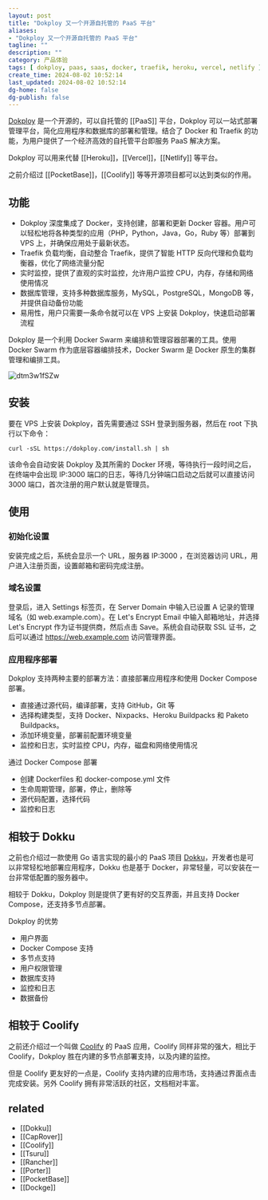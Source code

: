 ```yaml
---
layout: post
title: "Dokploy 又一个开源自托管的 PaaS 平台"
aliases:
- "Dokploy 又一个开源自托管的 PaaS 平台"
tagline: ""
description: ""
category: 产品体验
tags: [ dokploy, paas, saas, docker, traefik, heroku, vercel, netlify ]
create_time: 2024-08-02 10:52:14
last_updated: 2024-08-02 10:52:14
dg-home: false
dg-publish: false
---
```


[Dokploy](https://dokploy.com/) 是一个开源的，可以自托管的 [[PaaS]] 平台，Dokploy 可以一站式部署管理平台，简化应用程序和数据库的部署和管理。结合了 Docker 和 Traefik 的功能，为用户提供了一个经济高效的自托管平台即服务 PaaS 解决方案。

Dokploy 可以用来代替 [[Heroku]]，[[Vercel]]，[[Netlify]] 等平台。

之前介绍过 [[PocketBase]]，[[Coolify]] 等等开源项目都可以达到类似的作用。

## 功能

- Dokploy 深度集成了 Docker，支持创建，部署和更新 Docker 容器。用户可以轻松地将各种类型的应用（PHP，Python，Java，Go，Ruby 等）部署到 VPS 上，并确保应用处于最新状态。
- Traefik 负载均衡，自动整合 Traefik，提供了智能 HTTP 反向代理和负载均衡器，优化了网络流量分配
- 实时监控，提供了直观的实时监控，允许用户监控 CPU，内存，存储和网络使用情况
- 数据库管理，支持多种数据库服务，MySQL，PostgreSQL，MongoDB 等，并提供自动备份功能
- 易用性，用户只需要一条命令就可以在 VPS 上安装 Dokploy，快速启动部署流程

Dokploy 是一个利用 Docker Swarm 来编排和管理容器部署的工具。使用 Docker Swarm 作为底层容器编排技术，Docker Swarm 是 Docker 原生的集群管理和编排工具。

![dtm3w1fSZw](https://pic.einverne.info/images/dtm3w1fSZw.png)

## 安装

要在 VPS 上安装 Dokploy，首先需要通过 SSH 登录到服务器，然后在 root 下执行以下命令：

```
curl -sSL https://dokploy.com/install.sh | sh
```

该命令会自动安装 Dokploy 及其所需的 Docker 环境，等待执行一段时间之后，在终端中会出现 IP:3000 端口的日志，等待几分钟端口启动之后就可以直接访问 3000 端口，首次注册的用户默认就是管理员。

## 使用

### 初始化设置

安装完成之后，系统会显示一个 URL，服务器 IP:3000 ，在浏览器访问 URL，用户进入注册页面，设置邮箱和密码完成注册。

### 域名设置

登录后，进入 Settings 标签页，在 Server Domain 中输入已设置 A 记录的管理域名（如 web.example.com）。在 Let's Encrypt Email 中输入邮箱地址，并选择 Let's Encrypt 作为证书提供商，然后点击 Save。系统会自动获取 SSL 证书，之后可以通过 https://web.example.com 访问管理界面。

### 应用程序部署

Dokploy 支持两种主要的部署方法：直接部署应用程序和使用 Docker Compose 部署。

- 直接通过源代码，编译部署，支持 GitHub，Git 等
- 选择构建类型，支持 Docker、Nixpacks、Heroku Buildpacks 和 Paketo Buildpacks。
- 添加环境变量，部署前配置环境变量
- 监控和日志，实时监控 CPU，内存，磁盘和网络使用情况

通过 Docker Compose 部署

- 创建 Dockerfiles 和 docker-compose.yml 文件
- 生命周期管理，部署，停止，删除等
- 源代码配置，选择代码
- 监控和日志

## 相较于 Dokku

之前也介绍过一款使用 Go 语言实现的最小的 PaaS 项目 [Dokku](https://blog.einverne.info/post/2023/09/dokku-minimum-paas.html)，开发者也是可以非常轻松地部署应用程序，Dokku 也是基于 Docker，非常轻量，可以安装在一台非常低配置的服务器中。

相较于 Dokku，Dokploy 则是提供了更有好的交互界面，并且支持 Docker Compose，还支持多节点部署。

Dokploy 的优势

- 用户界面
- Docker Compose 支持
- 多节点支持
- 用户权限管理
- 数据库支持
- 监控和日志
- 数据备份

## 相较于 Coolify

之前还介绍过一个叫做 [Coolify](https://blog.einverne.info/post/2023/11/coolify-self-hosted-vercel.html) 的 PaaS 应用，Coolify 同样非常的强大，相比于 Coolify，Dokploy 胜在内建的多节点部署支持，以及内建的监控。

但是 Coolify 更友好的一点是，Coolify 支持内建的应用市场，支持通过界面点击完成安装。另外 Coolify 拥有非常活跃的社区，文档相对丰富。

## related

- [[Dokku]]
- [[CapRover]]
- [[Coolify]]
- [[Tsuru]]
- [[Rancher]]
- [[Porter]]
- [[PocketBase]]
- [[Dockge]]

